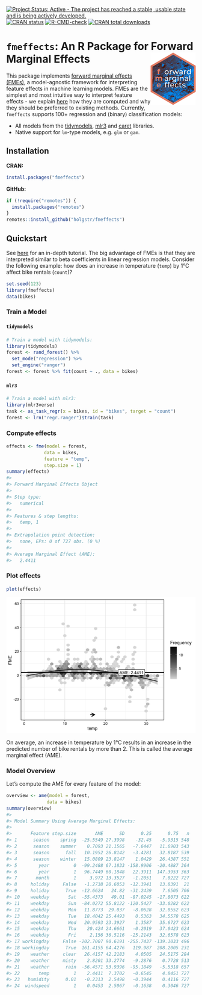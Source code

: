 
<!-- README.md is generated from README.Rmd. Please edit that file -->
<!-- badges: start -->

[![Project Status: Active - The project has reached a stable, usable
state and is being actively
developed.](https://www.repostatus.org/badges/latest/active.svg)](https://www.repostatus.org/#active)
[![CRAN
status](https://www.r-pkg.org/badges/version-last-release/fmeffects)](https://www.r-pkg.org/badges/version-last-release/fmeffects)
[![R-CMD-check](https://github.com/holgstr/fme/actions/workflows/R-CMD-check.yaml/badge.svg)](https://github.com/holgstr/fme/actions/workflows/R-CMD-check.yaml)
[![CRAN total
downloads](https://cranlogs.r-pkg.org/badges/grand-total/fmeffects)](https://cranlogs.r-pkg.org/badges/grand-total/fmeffects)
<!-- badges: end -->

# **`fmeffects`**: An R Package for Forward Marginal Effects <img src="man/figures/logo.png" align="right" alt="" width="120" />

This package implements [forward marginal effects
(FMEs)](https://arxiv.org/abs/2201.08837), a model-agnostic framework
for interpreting feature effects in machine learning models. FMEs are
the simplest and most intuitive way to interpret feature effects - we
explain
[here](https://holgstr.github.io/fmeffects/articles/fme_theory.html) how
they are computed and why they should be preferred to existing methods.
Currently, `fmeffects` supports 100+ regression and (binary)
classification models:

- All models from the
  [tidymodels](https://www.tidymodels.org/find/parsnip/),
  [mlr3](https://mlr3learners.mlr-org.com/) and
  [caret](https://topepo.github.io/caret/available-models.html)
  libraries.
- Native support for `lm`-type models, e.g. `glm` or `gam`.

## Installation

**CRAN:**

``` r
install.packages("fmeffects")
```

**GitHub:**

``` r
if (!require("remotes")) {
  install.packages("remotes")
}
remotes::install_github("holgstr/fmeffects")
```

## Quickstart

See [here](https://holgstr.github.io/fmeffects/articles/fmeffects.html)
for an in-depth tutorial. The big advantage of FMEs is that they are
interpreted similar to beta coefficients in linear regression models.
Consider the following example: how does an increase in temperature
(`temp`) by 1°C affect bike rentals (`count`)?

``` r
set.seed(123)
library(fmeffects)
data(bikes)
```

### Train a Model

#### `tidymodels`

``` r
# Train a model with tidymodels:
library(tidymodels)
forest <- rand_forest() %>%
  set_mode("regression") %>%
  set_engine("ranger")
forest <- forest %>% fit(count ~ ., data = bikes)
```

#### `mlr3`

``` r
# Train a model with mlr3:
library(mlr3verse)
task <- as_task_regr(x = bikes, id = "bikes", target = "count")
forest <- lrn("regr.ranger")$train(task)
```

### 

### Compute effects

``` r
effects <- fme(model = forest,
              data = bikes,
              feature = "temp",
              step.size = 1)
summary(effects)
#> 
#> Forward Marginal Effects Object
#> 
#> Step type:
#>   numerical
#> 
#> Features & step lengths:
#>   temp, 1
#> 
#> Extrapolation point detection:
#>   none, EPs: 0 of 727 obs. (0 %)
#> 
#> Average Marginal Effect (AME):
#>   2.4411
```

### Plot effects

``` r
plot(effects)
```

![](man/figures/unnamed-chunk-6-1.png)<!-- -->

On average, an increase in temperature by 1°C results in an increase in
the predicted number of bike rentals by more than 2. This is called the
average marginal effect (AME).

### Model Overview

Let’s compute the AME for every feature of the model:

``` r
overview <- ame(model = forest,
               data = bikes)
summary(overview)
#> 
#> Model Summary Using Average Marginal Effects:
#> 
#>       Feature step.size       AME      SD      0.25      0.75   n
#> 1      season    spring  -25.5549 27.3998    -32.45   -5.9315 548
#> 2      season    summer    0.7093 21.1565   -7.6447   11.6903 543
#> 3      season      fall   10.1952 26.8142   -3.4281   32.8187 539
#> 4      season    winter   15.0809 23.8147    1.0429   26.4387 551
#> 5        year         0  -99.2488 67.1833 -158.9906  -20.4887 364
#> 6        year         1   96.7449 60.1848   22.3911  147.3953 363
#> 7       month         1     3.972 13.3527   -1.2051    7.0222 727
#> 8     holiday     False   -1.2738 20.6053  -12.3941   13.8391  21
#> 9     holiday      True  -12.6624   24.82  -31.2439    7.6505 706
#> 10    weekday       Sat  -55.4373   49.01  -87.0245  -17.8073 622
#> 11    weekday       Sun  -84.0272 55.8122 -120.5427  -33.0282 622
#> 12    weekday       Mon   11.8773  29.037   -8.0628   32.0552 623
#> 13    weekday       Tue   18.4042 25.4493    0.5363   34.5578 625
#> 14    weekday       Wed   20.9593 23.3927    1.3587   35.6727 623
#> 15    weekday       Thu    20.424 24.6661   -0.2019   37.0423 624
#> 16    weekday       Fri     2.156 36.5116  -25.2143   32.6578 623
#> 17 workingday     False -202.7007 90.6191 -255.7437 -139.1033 496
#> 18 workingday      True  161.4155 64.4276   119.987  208.2005 231
#> 19    weather     clear   26.4157 42.2183    4.0505   24.5175 284
#> 20    weather     misty    2.8201 33.2774   -9.2876    0.7728 513
#> 21    weather      rain  -56.4571 53.9396  -95.1849   -5.5318 657
#> 22       temp         1    2.4411  7.3702   -0.6545    4.8451 727
#> 23   humidity      0.01   -0.2313  2.5498   -0.3944    0.4116 727
#> 24  windspeed         1    0.0453  2.5067   -0.1638    0.3046 727
```
